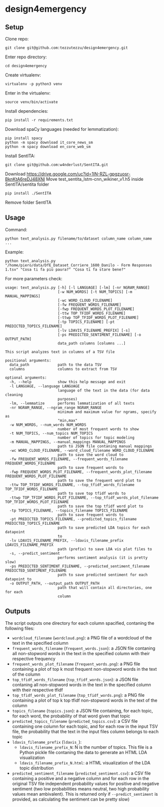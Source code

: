 # design4emergency

## Setup

Clone repo:

```
git clone git@github.com:tezzutezzu/design4emergency.git
```

Enter repo directory:

```
cd design4emergency
```

Create virtualenv:

```
virtualenv -p python3 venv
```

Enter in the virtualenv:

```
source venv/bin/activate
```

Install dependencies:

```
pip install -r requirements.txt
```

Download spaCy languages (needed for lemmatization):

```
pip install spacy
python -m spacy download it_core_news_sm
python -m spacy download en_core_web_sm
```

Install SentITA:

```
git clone git@github.com:w4nderlust/SentITA.git
```

Download https://drive.google.com/uc?id=1IN-RZL-gpgzuosr-BknKtA6reDJ48XNI
Move test_sentita_lstm-cnn_wikiner_v1.h5 inside SentITA/sentita folder

```
pip install ./SentITA
```

Remove folder SentITA

## Usage

Command:

```
python text_analysis.py filename/to/dataset column_name column_name ...
```

Example:

```
python text_analysis.py "/home/piero/data/DfE_Dataset_Corriere_1600_Danilo - Form Responses 1.tsv" "Cosa ti fa più paura?" "Cosa ti fa stare bene?"
```

For more parameters check:

```
usage: text_analysis.py [-h] [-l LANGUAGE] [-lm] [-nr NGRAM_RANGE]
                        [-w NUM_WORDS] [-t NUM_TOPICS] [-m MANUAL_MAPPINGS]
                        [-wc WORD_CLOUD_FILENAME]
                        [-fw FREQUENT_WORDS_FILENAME]
                        [-fwp FREQUENT_WORDS_PLOT_FILENAME]
                        [-ttw TOP_TFIDF_WORDS_FILENAME]
                        [-ttwp TOP_TFIDF_WORDS_PLOT_FILENAME]
                        [-tp TOPICS_FILENAME] [-pt PREDICTED_TOPICS_FILENAME]
                        [-lv LDAVIS_FILENAME_PREFIX] [-s]
                        [-ps PREDICTED_SENTIMENT_FILENAME] [-o OUTPUT_PATH]
                        data_path columns [columns ...]

This script analyzes text in columns of a TSV file

positional arguments:
  data_path             path to the data TSV
  columns               columns to extract from TSV

optional arguments:
  -h, --help            show this help message and exit
  -l LANGUAGE, --language LANGUAGE
                        language of the text in the data (for data cleaning
                        purposes)
  -lm, --lemmatize      performs lemmatization of all texts
  -nr NGRAM_RANGE, --ngram_range NGRAM_RANGE
                        minimum and maximum value for ngrams, specify as
                        "min,max"
  -w NUM_WORDS, --num_words NUM_WORDS
                        number of most frequent words to show
  -t NUM_TOPICS, --num_topics NUM_TOPICS
                        number of topics for topic modeling
  -m MANUAL_MAPPINGS, --manual_mappings MANUAL_MAPPINGS
                        path to JSON file contaning manual mappings
  -wc WORD_CLOUD_FILENAME, --word_cloud_filename WORD_CLOUD_FILENAME
                        path to save the word cloud to
  -fw FREQUENT_WORDS_FILENAME, --frequent_words_filename FREQUENT_WORDS_FILENAME
                        path to save frequent words to
  -fwp FREQUENT_WORDS_PLOT_FILENAME, --frequent_words_plot_filename FREQUENT_WORDS_PLOT_FILENAME
                        path to save the frequent word plot to
  -ttw TOP_TFIDF_WORDS_FILENAME, --top_tfidf_words_filename TOP_TFIDF_WORDS_FILENAME
                        path to save top tfidf words to
  -ttwp TOP_TFIDF_WORDS_PLOT_FILENAME, --top_tfidf_words_plot_filename TOP_TFIDF_WORDS_PLOT_FILENAME
                        path to save the top tfidf word plot to
  -tp TOPICS_FILENAME, --topics_filename TOPICS_FILENAME
                        path to save frequent words to
  -pt PREDICTED_TOPICS_FILENAME, --predicted_topics_filename PREDICTED_TOPICS_FILENAME
                        path to save predicted LDA topics for each datapoint
                        to
  -lv LDAVIS_FILENAME_PREFIX, --ldavis_filename_prefix LDAVIS_FILENAME_PREFIX
                        path (prefix) to save LDA vis plot files to
  -s, --predict_sentiment
                        performs sentiment analysis (it is pretty slow)
  -ps PREDICTED_SENTIMENT_FILENAME, --predicted_sentiment_filename PREDICTED_SENTIMENT_FILENAME
                        path to save predicted sentiment for each datapoint to
  -o OUTPUT_PATH, --output_path OUTPUT_PATH
                        path that will contain all directories, one for each
                        column
```

## Outputs

The script outputs one directory for each column spacified, contaning the following files:

- `wordcloud_filename` (`wordcloud.png`): a PNG file of a wordcloud of the text in the specified column
- `frequent_words_filename` (`frequent_words.json`): a JSON file contaning all non-stopword words in the text in the specified column with their respective frequency
- `frequent_words_plot_filename` (`frequent_words.png`): a PNG file containing a plot of top k most frequent non-stopword words in the text of the column
- `top_tfidf_words_filename` (`top_tfidf_words.json`): a JSON file contaning all non-stopword words in the text in the specified column with their respective tfidf
- `top_tfidf_words_plot_filename` (`top_tfidf_words.png`): a PNG file containing a plot of top k top tfidf non-stopword words in the text of the column
- `topics_filename` (`topics.json`): a JSON file containing, for each topic, for each word, the probability of that word given that topic
- `predicted_topics_filename` (`predicted_topics.csv`): a CSV file containing one column for each topic, and for each row in the input TSV file, the probability that the text in the input files column belongs to each topic
- `ldavis_filename_prefix` (`ldavis_`):
  - `ldavis_filename_prefix_N`: N is the number of topics. This file is a Python pickle file contaning the data to generate an HTML LDA visualization
  - `ldavis_filename_prefix_N.html`: a HTML visualization of the LDA topic distribution
- `predicted_sentiment_filename` (`predicted_sentiment.csv`): a CSV file containing a positive and a negative column and for each row in the original TSV file independent probability values for positive and negative sentiment (two low probabilities means neutral, two high probability values mean ambivalent). This is returned only if `--predict_sentiment` is provided, as calculating the sentiment can be pretty slow)
